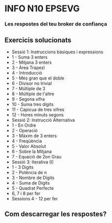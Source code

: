 # INFO N10 EPSEVG
### Les respostes del teu broker de confiança

## Exercicis solucionats
- Sessió 1: Instruccions bàsiques i expressions
 - 1 - Suma 3 enters 
 - 2 - Mitjana 3 enters
 - 3 - Àrea Trapezi
 - 4 - Introducció
 - 5 - Més gran que el doble
 - 6 - Divisor no trivial
 - 7 - Múltiple de 3
 - 8 - Múltiple de l'altre
 - 9 - Segona xifra
 - 10 - Suma tres dígits
 - 11 - Capicua de tres xifres
 - 12 - Hores minuts segons
- Sessió 2: Instrucció Alternativa
 - 1 - En Ordre
 - 2 - Operació
 - 3 - Màxim de 3 enters
 - 4 - Freqüència
 - 5 - Valor Absolut
 - 6 - Sobre la Mitjana
 - 7 - Equació de 2on Grau
- Sessió 3: Iterativa (I)
 - 1 - 3 Dígits
 - 2 - Potència de n
 - 3 - Nombre de Dígits
 - 4 - Suma de Dígits
 - 5 - Quadrat Perfecte
 - 6, 7 i 8 per fer
- Sessions 4 - 12 per fer

## Com descarregar les respostes?
